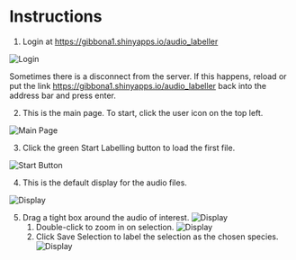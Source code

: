 # Instructions

1. Login at https://gibbona1.shinyapps.io/audio_labeller

![Login](https://github.com/gibbona1/audio_labeler/blob/master/images/app_0login.png)

Sometimes there is a disconnect from the server. If this happens, reload or put the link https://gibbona1.shinyapps.io/audio_labeller back into the address bar and press enter.

2. This is the main page. To start, click the user icon on the top left.

![Main Page](https://github.com/gibbona1/audio_labeler/blob/master/images/app_1main.png)

3. Click the green Start Labelling button to load the first file.

![Start Button](https://github.com/gibbona1/audio_labeler/blob/master/images/app_2start.png)

4. This is the default display for the audio files.

![Display](https://github.com/gibbona1/audio_labeler/blob/master/images/app_3display.png)

5. Drag a tight box around the audio of interest.
    ![Display](https://github.com/gibbona1/audio_labeler/blob/master/images/app_4select.png)
    1. Double-click to zoom in on selection.
    ![Display](https://github.com/gibbona1/audio_labeler/blob/master/images/app_5azoom.png)
    2. Click Save Selection to label the selection as the chosen species.
    ![Display](https://github.com/gibbona1/audio_labeler/blob/master/images/app_5bselection_saved.png)